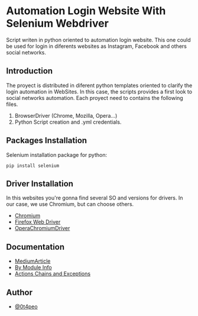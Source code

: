 # Automation Login Website With Selenium Webdriver
Script writen in python oriented to automation login website. This one could be used for login in diferents websites as Instagram, Facebook and others social networks. 

## Introduction
The proyect is distributed in diferent python templates oriented to clarify the login automation in WebSites.
In this case, the scripts provides a first look to social networks automation. Each proyect need to contains 
the following files.

1. BrowserDriver (Chrome, Mozilla, Opera...)
2. Python Script creation and .yml credentials.


## Packages Installation 
Selenium installation package for python: 

```
pip install selenium
```

## Driver Installation
In this websites you're gonna find several SO and versions for drivers. In our case, we use Chromium, but can choose others.
* [Chromium](https://chromedriver.chromium.org/downloads)
* [Firefox Web Driver](https://www.selenium.dev/selenium/docs/api/javascript/module/selenium-webdriver/firefox.html)
* [OperaChromiumDriver](https://github.com/operasoftware/operachromiumdriver)

## Documentation
* [MediumArticle](https://medium.com/@kikigulab/how-to-automate-opening-and-login-to-websites-with-python-6aeaf1f6ae98)
* [By Module Info](https://selenium-python.readthedocs.io/locating-elements.html)
* [Actions Chains and Exceptions](https://selenium-python.readthedocs.io/api.html)


## Author

- [@0t4peo](https://github.com/LarsK4nis)


